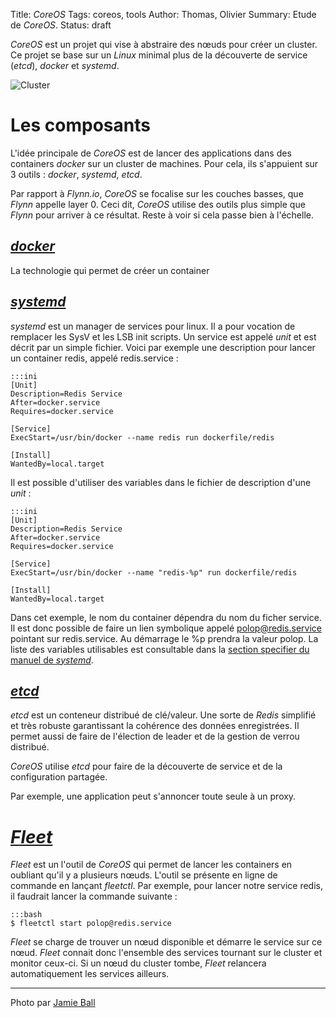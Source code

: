 Title: <em>CoreOS</em>
Tags: coreos, tools
Author: Thomas, Olivier
Summary: Etude de *CoreOS*.
Status: draft


*CoreOS* est un projet qui vise à abstraire des nœuds pour créer un cluster. Ce projet se base sur un *Linux* minimal plus de la découverte de service (*etcd*), *docker* et *systemd*.

![Cluster]({filename}/images/sky_cluster.jpg)


# Les composants

L'idée principale de *CoreOS* est de lancer des applications dans des containers *docker* sur un cluster de machines. Pour cela, ils s'appuient sur 3 outils : *docker*, *systemd*, *etcd*.

Par rapport à *Flynn.io*, *CoreOS* se focalise sur les couches basses, que *Flynn* appelle layer 0. Ceci dit, *CoreOS* utilise des outils plus simple que *Flynn* pour arriver à ce résultat. Reste à voir si cela passe bien à l'échelle.


## [*docker*](http://docker.io)

La technologie qui permet de créer un container


## [*systemd*](http://freedesktop.org/wiki/Software/systemd/)

*systemd* est un manager de services pour linux. Il a pour vocation de remplacer les SysV et les LSB init scripts. Un service est appelé _unit_ et est décrit par un simple fichier. Voici par exemple une description pour lancer un container redis, appelé redis.service :


    :::ini
    [Unit]
    Description=Redis Service
    After=docker.service
    Requires=docker.service

    [Service]
    ExecStart=/usr/bin/docker --name redis run dockerfile/redis 

    [Install]
    WantedBy=local.target


Il est possible d'utiliser des variables dans le fichier de description d'une _unit_ :

    :::ini
    [Unit]
    Description=Redis Service
    After=docker.service
    Requires=docker.service

    [Service]
    ExecStart=/usr/bin/docker --name "redis-%p" run dockerfile/redis 

    [Install]
    WantedBy=local.target

Dans cet exemple, le nom du container dépendra du nom du ficher service. Il est donc possible de faire un lien symbolique appelé polop@redis.service pointant sur redis.service. Au démarrage le %p prendra la valeur polop. La liste des variables utilisables est consultable dans la [section specifier du manuel de *systemd*](http://www.freedesktop.org/software/systemd/man/systemd.unit.html#Specifiers).


## [*etcd*](https://coreos.com/using-coreos/etcd/)

*etcd* est un conteneur distribué de clé/valeur. Une sorte de *Redis* simplifié et très robuste garantissant la cohérence des données enregistrées. Il permet aussi de faire de l'élection de leader et de la gestion de verrou distribué. 

*CoreOS* utilise *etcd* pour faire de la découverte de service et de la configuration partagée.

Par exemple, une application peut s'annoncer toute seule à un proxy.


# [*Fleet*](https://github.com/coreos/fleet)

*Fleet* est un l'outil de *CoreOS* qui permet de lancer les containers en oubliant qu'il y a plusieurs nœuds. L'outil se présente en ligne de commande en lançant *fleetctl*. Par exemple, pour lancer notre service redis, il faudrait lancer la commande suivante :


    :::bash
    $ fleetctl start polop@redis.service

*Fleet* se charge de trouver un nœud disponible et démarre le service sur ce nœud. *Fleet* connait donc l'ensemble des services tournant sur le cluster et monitor ceux-ci. Si un nœud du cluster tombe, *Fleet* relancera automatiquement les services ailleurs.


---
Photo par [Jamie Ball](https://www.flickr.com/photos/jamieball83/6021235777/)